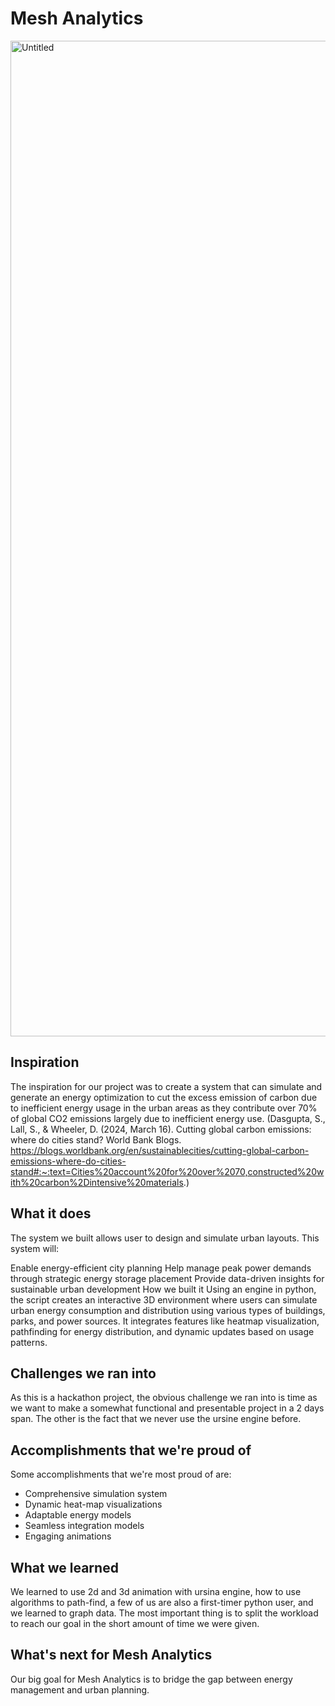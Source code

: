 # Mesh Analytics
<img width="1593" alt="Untitled" src="https://github.com/user-attachments/assets/532df263-ab0b-49da-90ae-9c9f38f39ff8">

## Inspiration
The inspiration for our project was to create a system that can simulate and generate an energy optimization to cut the excess emission of carbon due to inefficient energy usage in the urban areas as they contribute over 70% of global CO2 emissions largely due to inefficient energy use. (Dasgupta, S., Lall, S., & Wheeler, D. (2024, March 16). Cutting global carbon emissions: where do cities stand? World Bank Blogs. https://blogs.worldbank.org/en/sustainablecities/cutting-global-carbon-emissions-where-do-cities-stand#:~:text=Cities%20account%20for%20over%2070,constructed%20with%20carbon%2Dintensive%20materials.)

## What it does
The system we built allows user to design and simulate urban layouts. This system will:

Enable energy-efficient city planning
Help manage peak power demands through strategic energy storage placement
Provide data-driven insights for sustainable urban development
How we built it
Using an engine in python, the script creates an interactive 3D environment where users can simulate urban energy consumption and distribution using various types of buildings, parks, and power sources. It integrates features like heatmap visualization, pathfinding for energy distribution, and dynamic updates based on usage patterns.

## Challenges we ran into
As this is a hackathon project, the obvious challenge we ran into is time as we want to make a somewhat functional and presentable project in a 2 days span. The other is the fact that we never use the ursine engine before.

## Accomplishments that we're proud of
Some accomplishments that we're most proud of are:

- Comprehensive simulation system
- Dynamic heat-map visualizations
- Adaptable energy models
- Seamless integration models
- Engaging animations
  
## What we learned
We learned to use 2d and 3d animation with ursina engine, how to use algorithms to path-find, a few of us are also a first-timer python user, and we learned to graph data. The most important thing is to split the workload to reach our goal in the short amount of time we were given.

## What's next for Mesh Analytics
Our big goal for Mesh Analytics is to bridge the gap between energy management and urban planning.
